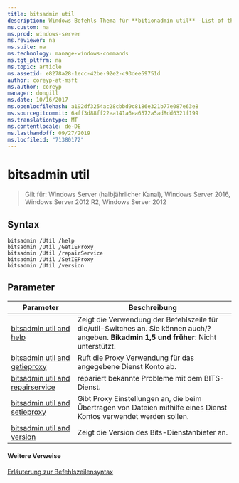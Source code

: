 ```yaml
---
title: bitsadmin util
description: Windows-Befehls Thema für **bitionadmin util** -List of the **util** Switches
ms.custom: na
ms.prod: windows-server
ms.reviewer: na
ms.suite: na
ms.technology: manage-windows-commands
ms.tgt_pltfrm: na
ms.topic: article
ms.assetid: e8278a28-1ecc-42be-92e2-c93dee59751d
author: coreyp-at-msft
ms.author: coreyp
manager: dongill
ms.date: 10/16/2017
ms.openlocfilehash: a192df3254ac28cbbd9c8186e321b77e087e63e8
ms.sourcegitcommit: 6aff3d88ff22ea141a6ea6572a5ad8dd6321f199
ms.translationtype: MT
ms.contentlocale: de-DE
ms.lasthandoff: 09/27/2019
ms.locfileid: "71380172"
---
```

# <a name="bitsadmin-util"></a>bitsadmin util

> Gilt für: Windows Server (halbjährlicher Kanal), Windows Server 2016, Windows Server 2012 R2, Windows Server 2012

## <a name="syntax"></a>Syntax

```
bitsadmin /Util /help
bitsadmin /Util /GetIEProxy
bitsadmin /Util /repairService
bitsadmin /Util /SetIEProxy
bitsadmin /Util /version
```

## <a name="parameters"></a>Parameter

|Parameter|Beschreibung|
|-------|--------|
|[bitsadmin util and help](bitsadmin-util-and-help.md)|Zeigt die Verwendung der Befehlszeile für die/util-Switches an. Sie können auch/? angeben. **Bikadmin 1,5 und früher**: Nicht unterstützt.|
|[bitsadmin util and getieproxy](bitsadmin-util-and-getieproxy.md)|Ruft die Proxy Verwendung für das angegebene Dienst Konto ab.|
|[bitsadmin util and repairservice](bitsadmin-util-and-repairservice.md)|repariert bekannte Probleme mit dem BITS-Dienst.|
|[bitsadmin util and setieproxy](bitsadmin-util-and-setieproxy.md)|Gibt Proxy Einstellungen an, die beim Übertragen von Dateien mithilfe eines Dienst Kontos verwendet werden sollen.|
|[bitsadmin util and version](bitsadmin-util-and-version.md)|Zeigt die Version des Bits-Dienstanbieter an.|

#### <a name="additional-references"></a>Weitere Verweise

[Erläuterung zur Befehlszeilensyntax](command-line-syntax-key.md)
